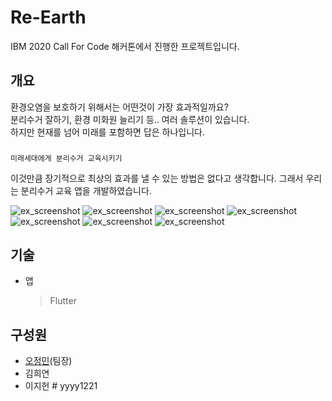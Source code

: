 # Re-Earth

IBM 2020 Call For Code 해커톤에서 진행한 프로젝트입니다.

## 개요
환경오염을 보호하기 위해서는 어떤것이 가장 효과적일까요?  
분리수거 잘하기, 환경 미화원 늘리기 등.. 여러 솔루션이 있습니다.  
하지만 현재를 넘어 미래를 포함하면 답은 하나입니다.
###
	미래세대에게 분리수거 교육시키기
이것만큼 장기적으로 최상의 효과를 낼 수 있는 방법은 없다고 생각합니다.
그래서 우리는 분리수거 교육 앱을 개발하였습니다.

![ex_screenshot](./readme/1.png)
![ex_screenshot](./readme/2.png)
![ex_screenshot](./readme/3.png)
![ex_screenshot](./readme/4.png)
![ex_screenshot](./readme/5.png)
![ex_screenshot](./readme/6.png)
![ex_screenshot](./readme/7.png)

## 기술
- 앱
  > Flutter

## 구성원
- [오정민](https://github.com/owjs3901)(팀장)
- 김희연
- 이지헌
#   y y y y 1 2 2 1  
 